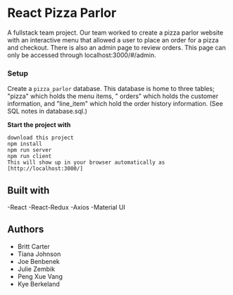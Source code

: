 # React Pizza Parlor
 A fullstack team project. Our team worked to create a pizza parlor website with an interactive menu that allowed a user to place an order for a pizza and checkout. There is also an admin page to review orders. This page can only be accessed through localhost:3000/#/admin. 

### Setup

Create a `pizza_parlor` database. This database is home to three tables; "pizza" which holds the menu items, " orders" which holds the customer information, and "line_item" which hold the order history information. (See SQL notes in database.sql.)

**Start the project with**

````
download this project
npm install
npm run server
npm run client
This will show up in your browser automatically as  [http://localhost:3000/]
````

## Built with 
-React
-React-Redux
-Axios
-Material UI

## Authors

- Britt Carter
- Tiana Johnson
- Joe Benbenek
- Julie Zembik
- Peng Xue Vang
- Kye Berkeland

